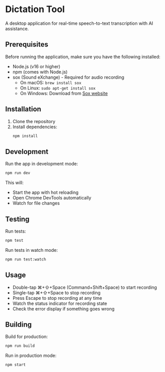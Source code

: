 # Dictation Tool

A desktop application for real-time speech-to-text transcription with AI assistance.

## Prerequisites

Before running the application, make sure you have the following installed:

- Node.js (v16 or higher)
- npm (comes with Node.js)
- sox (Sound eXchange) - Required for audio recording
  - On macOS: `brew install sox`
  - On Linux: `sudo apt-get install sox`
  - On Windows: Download from [Sox website](https://sourceforge.net/projects/sox/)

## Installation

1. Clone the repository
2. Install dependencies:
   ```bash
   npm install
   ```

## Development

Run the app in development mode:
```bash
npm run dev
```

This will:
- Start the app with hot reloading
- Open Chrome DevTools automatically
- Watch for file changes

## Testing

Run tests:
```bash
npm test
```

Run tests in watch mode:
```bash
npm run test:watch
```

## Usage

- Double-tap ⌘+⇧+Space (Command+Shift+Space) to start recording
- Single-tap ⌘+⇧+Space to stop recording
- Press Escape to stop recording at any time
- Watch the status indicator for recording state
- Check the error display if something goes wrong

## Building

Build for production:
```bash
npm run build
```

Run in production mode:
```bash
npm start
``` 